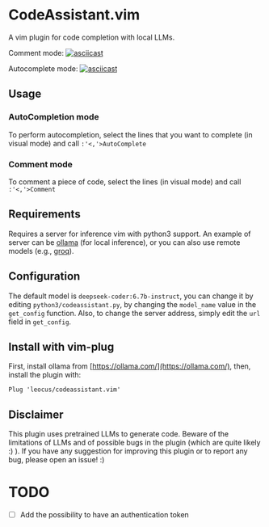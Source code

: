 # CodeAssistant.vim
A vim plugin for code completion with local LLMs.

Comment mode:
[![asciicast](https://asciinema.org/a/Cn6qlS0RU8RqM17smGdu1nrom.svg)](https://asciinema.org/a/Cn6qlS0RU8RqM17smGdu1nrom)

Autocomplete mode:
[![asciicast](https://asciinema.org/a/vGxgwxjt4WptNJTfDUOS95R6p.svg)](https://asciinema.org/a/vGxgwxjt4WptNJTfDUOS95R6p)

## Usage
### AutoCompletion mode
To perform autocompletion, select the lines that you want to complete (in visual mode) and call `:'<,'>AutoComplete`

### Comment mode
To comment a piece of code, select the lines (in visual mode) and call `:'<,'>Comment`

## Requirements
Requires a server for inference vim with python3 support.
An example of server can be [ollama](https://ollama.com) (for local inference), or you can also use remote models (e.g., [groq](groq.com)).

## Configuration
The default model is `deepseek-coder:6.7b-instruct`, you can change it by editing `python3/codeassistant.py`, by changing the `model_name` value in the `get_config` function.
Also, to change the server address, simply edit the `url` field in `get_config`.

## Install with vim-plug
First, install ollama from [https://ollama.com/](https://ollama.com/),
then, install the plugin with:
```
Plug 'leocus/codeassistant.vim'
```

## Disclaimer
This plugin uses pretrained LLMs to generate code. Beware of the limitations of LLMs and of possible bugs in the plugin (which are quite likely :) ). If you have any suggestion for improving this plugin or to report any bug, please open an issue! :)

# TODO
- [ ] Add the possibility to have an authentication token

